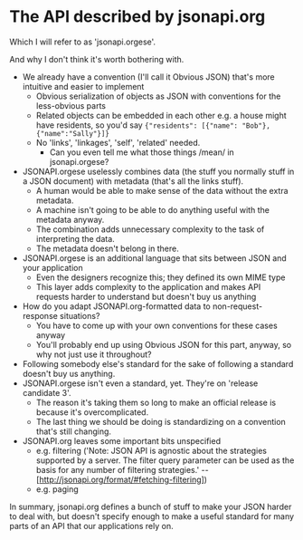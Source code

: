 # The API described by jsonapi.org

Which I will refer to as 'jsonapi.orgese'.

And why I don't think it's worth bothering with.

- We already have a convention (I'll call it Obvious JSON) that's more
  intuitive and easier to implement
  - Obvious serialization of objects as JSON with conventions for the less-obvious parts
  - Related objects can be embedded in each other
    e.g. a house might have residents, so you'd say ```{"residents": [{"name": "Bob"}, {"name":"Sally"}]}```
  - No 'links', 'linkages', 'self', 'related' needed.
    - Can you even tell me what those things /mean/ in jsonapi.orgese?
- JSONAPI.orgese uselessly combines data (the stuff you normally stuff in a JSON document)
  with metadata (that's all the links stuff).
  - A human would be able to make sense of the data without the extra metadata.
  - A machine isn't going to be able to do anything useful with the metadata anyway.
  - The combination adds unnecessary complexity to the task of interpreting the data.
  - The metadata doesn't belong in there.
- JSONAPI.orgese is an additional language that sits between JSON and your application
  - Even the designers recognize this; they defined its own MIME type
  - This layer adds complexity to the application and makes API
    requests harder to understand but doesn't buy us anything
- How do you adapt JSONAPI.org-formatted data to non-request-response situations?
  - You have to come up with your own conventions for these cases anyway
  - You'll probably end up using Obvious JSON for this part, anyway, so why not just use it throughout?
- Following somebody else's standard for the sake of following a standard doesn't buy us anything.
- JSONAPI.orgese isn't even a standard, yet.  They're on 'release candidate 3'.
  - The reason it's taking them so long to make an official release is because it's overcomplicated.
  - The last thing we should be doing is standardizing on a convention that's still changing.
- JSONAPI.org leaves some important bits unspecified
  - e.g. filtering ('Note: JSON API is agnostic about the strategies
    supported by a server. The filter query parameter can be used as
    the basis for any number of filtering strategies.'
    -- [http://jsonapi.org/format/#fetching-filtering])
  - e.g. paging

In summary, jsonapi.org defines a bunch of stuff to make your JSON
harder to deal with, but doesn't specify enough to make a useful
standard for many parts of an API that our applications rely on.